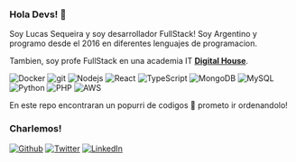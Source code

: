 ### Hola Devs! 🦾

<p>Soy Lucas Sequeira y soy desarrollador FullStack! Soy Argentino y programo desde el 2016 en diferentes lenguajes de programacion.</p>
<p>Tambien, soy profe FullStack en una academia IT <a href="https://www.digitalhouse.com/"><b>Digital House</b></a>.</p>

<p>
  <img alt="Docker" src="https://img.shields.io/badge/-Docker-46a2f1?style=flat-square&logo=docker&logoColor=white" />
  <img alt="git" src="https://img.shields.io/badge/-Git-F05032?style=flat-square&logo=git&logoColor=white" />
  <img alt="Nodejs" src="https://img.shields.io/badge/-Nodejs-43853d?style=flat-square&logo=Node.js&logoColor=white" />
  <img alt="React" src="https://img.shields.io/badge/-React-45b8d8?style=flat-square&logo=react&logoColor=white" />
  <img alt="TypeScript" src="https://img.shields.io/badge/-TypeScript-007ACC?style=flat-square&logo=typescript&logoColor=white" />
  <img alt="MongoDB" src="https://img.shields.io/badge/-MongoDB-13aa52?style=flat-square&logo=mongodb&logoColor=white" />
  <img alt="MySQL" src="https://img.shields.io/badge/-MySQL-DE8A01?style=flat-square&logo=mysql&logoColor=white" />
  <img alt="Python" src="https://img.shields.io/badge/-Python-F7C93E?logo=python&logoColor=white" />
  <img alt="PHP" src="https://img.shields.io/badge/-PHP-8892BF?logo=php&logoColor=white" />
  <img alt="AWS" src="https://img.shields.io/badge/-AWS-373F56?logo=aws&logoColor=white" />
</p>

En este repo encontraran un popurri de codigos 🙏 prometo ir ordenandolo!

<h3>Charlemos!</h3>
<p>
  <a href="https://github.com/LucasSequeDev" target="_blank"><img alt="Github" src="https://img.shields.io/badge/GitHub-%2312100E.svg?&style=for-the-badge&logo=Github&logoColor=white" /></a> <a href="https://twitter.com/LucasSequeDev" target="_blank"><img alt="Twitter" src="https://img.shields.io/badge/twitter-%231DA1F2.svg?&style=for-the-badge&logo=twitter&logoColor=white" /></a> <a href="https://www.linkedin.com/in/lucasdanielsequeira/" target="_blank"><img alt="LinkedIn" src="https://img.shields.io/badge/linkedin-%230077B5.svg?&style=for-the-badge&logo=linkedin&logoColor=white" /></a>
</p>
